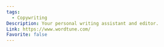 ```yaml
---
tags:
  - Copywriting
Description: Your personal writing assistant and editor.
Link: https://www.wordtune.com/
Favorite: false
---
```

